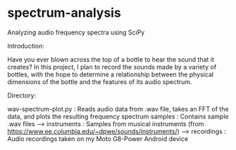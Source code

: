 # spectrum-analysis
Analyzing audio frequency spectra using SciPy

Introduction:

Have you ever blown across the top of a bottle to hear the sound that it creates?
In this project, I plan to record the sounds made by a variety of bottles, with the hope to determine
a relationship between the physical dimensions of the bottle and the features of its audio spectrum.

Directory:

wav-spectrum-plot.py : Reads audio data from .wav file, takes an FFT of the data, and plots the resulting frequency spectrum
samples              : Contains sample .wav files
    --> instruments  : Samples from musical instruments (from https://www.ee.columbia.edu/~dpwe/sounds/instruments/)
    --> recordings   : Audio recordings taken on my Moto G8-Power Android device
